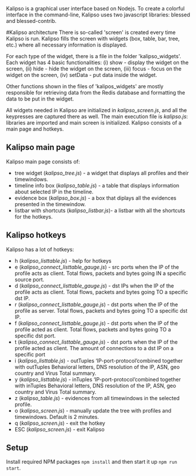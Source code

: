 Kalipso is a graphical user interface based on Nodejs. To create a colorful interface 
in the command-line, Kalipso uses two javascript libraries: blessed and blessed-contrib. 

#Kalipso architecture
There is so-called 'screen' is created every time Kalipso is run. Kalipso fills the screen with
widgets (box, table, bar, tree, etc.) where all necessary information is displayed. 

For each type of the widget, there is a file in the folder 'kalipso_widgets'. Each widget has 4 basic functionalities:
(i) show - display the widget on the screen, 
(ii) hide - hide the widget on the screen, 
(iii) focus - focus on the widget on the screen, 
(iv) setData - put data inside the widget. 

Other functions shown in the files of 'kalipos_widgets' are mostly responsible for retrieving data from the
Redis database and formatting the data to be put in the widget. 

All widgets needed in Kalipso are initialized in *kalipso_screen.js*, and all the keypresses are captured there as well.
The main execution file is *kalipso.js*: libraries are imported and main screen is initialized.
Kalipso consists of a main page and hotkeys. 
 
## Kalipso main page
Kalipso main page consists of:

- tree widget (*kalipso_tree.js*) -  a widget that displays all profiles and
 their timewindows.
- timeline info box (*kalipso_table.js*) - a table that displays information about selected IP in the timeline.
- evidence box (*kalipso_box.js*) - a box that diplays all the evidences presented in the timewindow.
- listbar with shortcuts (*kalipso_listbar.js*)- a listbar with all the shortcuts for the hotkeys.

## Kalipso hotkeys
Kalipso has a lot of hotkeys:
- h (*kalipso_listtable.js*) - help for hotkeys
- e (*kalipso_connect_listtable_gauge.js*)  - src ports when the IP of the profile acts as client.
 Total flows, packets and bytes going IN a specific source port.
- d (*kalipso_connect_listtable_gauge.js*) - dst IPs when the IP of the profile acts as client. 
Total flows, packets and bytes going TO a specific dst IP.
- r (*kalipso_connect_listtable_gauge.js*) - dst ports when the IP of the profile as server. 
Total flows, packets and bytes going TO a specific dst IP.
- f (*kalipso_connect_listtable_gauge.js*) - dst ports when the IP of the profile acted as client.
 Total flows, packets and bytes going TO a specific dst port.
- t  (*kalipso_connect_listtable_gauge.js*) - dst ports when the IP of the profile acted  as client. 
The amount of connections to a dst IP on a specific port 
- i (*kalipso_listtable.js*) - outTuples ‘IP-port-protocol’combined together with outTuples
 Behavioral letters, DNS resolution  of the IP, ASN, geo country and 
 Virus Total summary.
- y (*kalipso_listtable.js*) - inTuples ‘IP-port-protocol’combined together with inTuples 
Behavioral letters, DNS resolution  of the IP, ASN, 
geo country and Virus Total summary.
- z (*kalipso_table.js*) - evidences from all timewindows in the selected profile.
- o (*kalipso_screen.js*) - manually update the tree with profiles and timewindows. Default is 2 minutes. 
- q (*kalipso_screen.js*) - exit the hotkey
- ESC (*kalipso_screen.js*) - exit Kalipso
  
## Setup
Install required NPM packages `npm install` and then start it up `npm run start`.